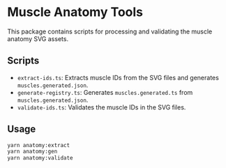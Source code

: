 # Muscle Anatomy Tools

This package contains scripts for processing and validating the muscle anatomy SVG assets.

## Scripts

- `extract-ids.ts`: Extracts muscle IDs from the SVG files and generates `muscles.generated.json`.
- `generate-registry.ts`: Generates `muscles.generated.ts` from `muscles.generated.json`.
- `validate-ids.ts`: Validates the muscle IDs in the SVG files.

## Usage

```bash
yarn anatomy:extract
yarn anatomy:gen
yarn anatomy:validate
```
